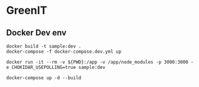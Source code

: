 # GreenIT

## Docker Dev env


```
docker build -t sample:dev .
docker-compose -f docker-compose.dev.yml up
```

```
docker run -it --rm -v ${PWD}:/app -v /app/node_modules -p 3000:3000 -e CHOKIDAR_USEPOLLING=true sample:dev
```

```
docker-compose up -d --build
```